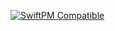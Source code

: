 [![SwiftPM Compatible](https://img.shields.io/badge/SwiftPM-Compatible-brightgreen.svg)](https://goo.gl/E01ufX) 

